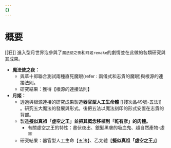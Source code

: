 ```yaml
---
{}
---
```

# 概要

[[狂]] 進入型月世界泡參與了`魔法使之夜`和`月姬remake`的劇情並在此做的各類研究與其成果。

- **魔法使之夜：**
    - 與草十郎聯合測試兩種直死魔眼(refer : 兩儀式和志貴的魔眼)與根源的連接法則。
    - 研究結果：獲得【根源的連接法則】
- **月姬：**
    - 透過與根源連接的研究成果製造**器官型人工生命體** [[殘次品49號-五法]] 。研究五大魔法的發展與形式。後把五法以魔法刻印的形式安置在志貴的背部。
    - 製造**擬似真祖「虛空之王」並把其概念移植到「乾有彦」的肉體。**
        - 有關虛空之王的特性：晝伏夜出、銀髮黑膚的吸血鬼、超自然產物-虛空
    - 研究結果：器官型人工生命【五法】、乙太體【**擬似真祖「虛空之王」**】